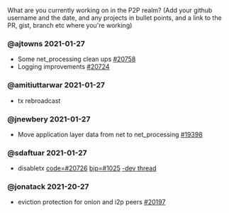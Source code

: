 What are you currently working on in the P2P realm? (Add your github username and the date, and any projects in bullet points, and a link to the PR, gist, branch etc where you're working)

### @ajtowns 2021-01-27

* Some net_processing clean ups [#20758](https://github.com/bitcoin/bitcoin/pull/20758)
* Logging improvements [#20724](https://github.com/bitcoin/bitcoin/pull/20724)

### @amitiuttarwar 2021-01-27

* tx rebroadcast

### @jnewbery 2021-01-27

* Move application layer data from net to net_processing [#19398](https://github.com/bitcoin/bitcoin/issues/19398)

### @sdaftuar 2021-01-27

* disabletx [code=#20726](https://github.com/bitcoin/bitcoin/pull/20726) [bip=#1025](https://github.com/bitcoin/bips/pull/1052) [-dev thread](https://lists.linuxfoundation.org/pipermail/bitcoin-dev/2021-January/018340.html)

### @jonatack 2021-20-27

* eviction protection for onion and i2p peers [#20197](https://github.com/bitcoin/bitcoin/pull/20197)